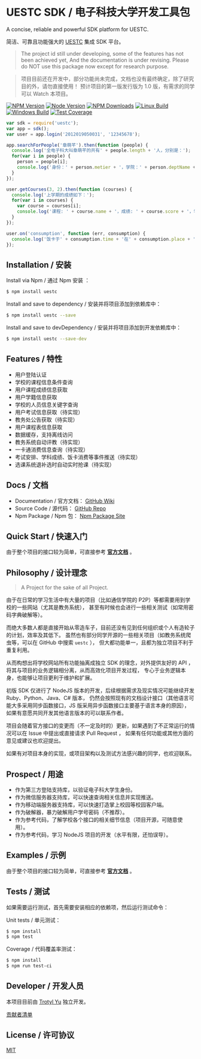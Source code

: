 <!-- ![UESTC Logo]() -->

# UESTC SDK / 电子科技大学开发工具包

  A concise, reliable and powerful SDK platform for UESTC.

  简洁、可靠且功能强大的 [UESTC](http://portal.uestc.edu.cn) 集成 SDK 平台。


> The project id still under developing, some of the features has not been achieved yet,
> And the documentation is under revising. Please do NOT use this package now except for research purpose.

> 项目目前还在开发中，部分功能尚未完成，文档也没有最终确定，除了研究目的外，请勿直接使用！
> 预计项目的第一版发行版为 1.0 版，有需求的同学可以 Watch 本项目。

  [![NPM Version][npm-image]][npm-url]
  [![Node Version][node-version]][npm-url]
  [![NPM Downloads][downloads-image]][downloads-url]
  [![Linux Build][travis-image]][travis-url]
  [![Windows Build][appveyor-image]][appveyor-url]
  [![Test Coverage][coveralls-image]][coveralls-url]

```js
var sdk = require('uestc');
var app = sdk();
var user = app.login('2012019050031', '12345678');

app.searchForPeople('章萌芊').then(function (people) {
  console.log('全电子科大叫章萌芊的共有' + people.length + '人，分别是：');
  for(var i in people) {
    person = people[i];
    console.log('身份：' + person.metier + '，学院：' + person.deptName + '，学号：' + person.id);
  }
});

user.getCourses(3, 2).then(function (courses) {
  console.log('上学期的成绩如下：');
  for(var i in courses) {
    var course = courses[i];
    console.log('课程: ' + course.name + '，成绩: ' + course.score + '，学分: ' + course.credit);
  }
});

user.on('consumption', function (err, consumption) {
  console.log('饭卡于' + consumption.time + '在' + consumption.place + '消费了' + consumption.cost + '元');
});
```

## Installation / 安装

Install via Npm / 通过 Npm 安装 ：

```bash
$ npm install uestc
```

Install and save to dependency / 安装并将项目添加到依赖库中：

```bash
$ npm install uestc --save
```

Install and save to devDependency / 安装并将项目添加到开发依赖库中：

```bash
$ npm install uestc --save-dev
```

## Features / 特性

  * 用户登陆认证
  * 学校的课程信息条件查询
  * 用户课程成绩信息获取
  * 用户学籍信息获取
  * 学校的人员信息关键字查询
  * 用户考试信息获取（待实现）
  * 教务处公告获取（待实现）
  * 用户课程表信息获取
  * 数据缓存，支持离线访问
  * 教务系统自动评教（待实现）
  * 一卡通消费信息查询（待实现）
  * 考试安排、学科成绩、饭卡消费等事件推送（待实现）
  * 选课系统退补选时自动实时抢课（待实现）

## Docs / 文档

  * Documentation / 官方文档： [GitHub Wiki](https://github.com/trotyl/UESTC-Npm/wiki)
  * Source Code / 源代码： [GitHub Repo](https://github.com/trotyl/UESTC-Npm)
  * Npm Package / Npm 包： [Npm Package Site](https://www.npmjs.com/package/uestc)

## Quick Start / 快速入门

  由于整个项目的接口较为简单，可直接参考 [__官方文档__](https://github.com/trotyl/UESTC-Npm/wiki) 。

## Philosophy / 设计理念

> A Project for the sake of all Project.

  由于在日常的学习生活中有大量的项目（比如通信学院的 P2P）等都需要用到学校的一些网站（尤其是教务系统），
  甚至有时候也会进行一些相关测试（如常用密码字典破解等）。

  而绝大多数人都是直接开始从零造车子，目前还没有见到任何组织或个人有造轮子的计划，效率及其低下。
  虽然也有部分同学开源的一些相关项目（如教务系统爬虫等，可以在 GitHub 中搜索 `uestc` ），
  但大都功能单一，且都为独立项目不利于重复利用。

  从而构想出将学校网站所有功能抽离成独立 SDK 的理念，对外提供友好的 API ，将其与项目的业务逻辑相分离，从而高效化项目开发过程，
  专心于业务逻辑本身，也能够让项目更利于维护和扩展。

  初版 SDK 仅进行了 NodeJS 版本的开发，后续根据需求及现实情况可能继续开发 Ruby、Python、Java、C# 版本，
  仍然会按照现有的文档设计接口（其他语言可能大多采用同步函数接口，JS 版采用异步函数接口主要基于语言本身的原因），
  如果有意愿共同开发其他语言版本的可以联系作者。

  项目会随着官方接口的变更而（不一定及时的）更新，如果遇到了不正常运行的情况可以在 Issue 中提出或直接请求 Pull Request ，
  如果有任何功能或其他方面的意见或建议也欢迎提出。

  如果有对项目本身的实现，或项目架构以及测试方法感兴趣的同学，也欢迎联系。

## Prospect / 用途

  * 作为第三方登陆支持库，以验证电子科大学生身份。
  * 作为微信服务器支持库，可以快速查询相关信息并实现推送。
  * 作为移动端服务器支持库，可以快速打造掌上校园等校园客户端。
  * 作为破解器，暴力破解用户学号密码（不推荐）。
  * 作为参考代码，了解学校各个接口的相关细节信息（项目开源，可随意使用）。
  * 作为参考代码，学习 NodeJS 项目的开发（水平有限，还怕误导）。

## Examples / 示例

  由于整个项目的接口较为简单，可直接参考 [__官方文档__](https://github.com/trotyl/UESTC-Npm/wiki) 。

## Tests / 测试

  如果需要运行测试，首先需要安装相应的依赖项，然后运行测试命令：

  Unit tests / 单元测试：

```bash
$ npm install
$ npm test
```

  Coverage / 代码覆盖率测试：

```bash
$ npm install
$ npm run test-ci
```

## Developer / 开发人员

本项目目前由 [Trotyl Yu](https://github.com/trotyl) 独立开发。

[贡献者清单](https://github.com/trotyl/uestc-sdk-npm/graphs/contributors)

## License / 许可协议

  [MIT](LICENSE)

[npm-image]: https://img.shields.io/npm/v/uestc.svg
[npm-url]: https://npmjs.org/package/uestc
[node-version]: https://img.shields.io/node/v/uestc.svg
[downloads-image]: https://img.shields.io/npm/dm/uestc.svg
[downloads-url]: https://npmjs.org/package/uestc
[appveyor-image]: https://img.shields.io/appveyor/ci/trotyl/UESTC-SDK-Npm/master.svg?label=windows
[appveyor-url]: https://ci.appveyor.com/project/trotyl/UESTC-SDK-Npm
[travis-image]: https://img.shields.io/travis/trotyl/UESTC-SDK-Npm/master.svg?label=linux
[travis-url]: https://travis-ci.org/trotyl/UESTC-SDK-Npm
[coveralls-image]: https://img.shields.io/coveralls/trotyl/UESTC-SDK-Npm.svg
[coveralls-url]: https://coveralls.io/r/trotyl/UESTC-SDK-Npm
